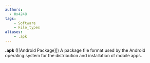 ```yaml
---
authors:
  - 0x4248
tags:
    - Software
    - File_types
aliases:
    - .apk
---
```

**.apk** ([[Android Package]]) A package file format used by the Android operating system for the distribution and installation of mobile apps.

